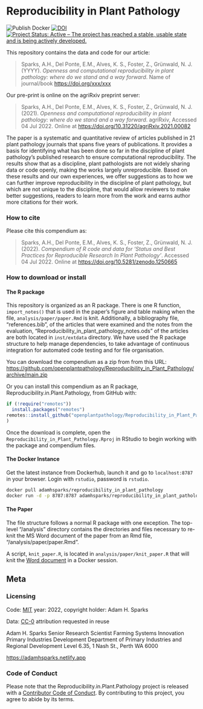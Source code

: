 
<!-- README.md is generated from README.Rmd. Please edit that file -->

# Reproducibility in Plant Pathology

<!-- badges: start -->

![Publish
Docker](https://github.com/openplantpathology/Reproducibility_in_Plant_Pathology/workflows/Publish%20Docker/badge.svg)
[![DOI](https://zenodo.org/badge/62676177.svg)](https://zenodo.org/badge/latestdoi/62676177)
[![Project Status: Active – The project has reached a stable, usable
state and is being actively
developed.](http://www.repostatus.org/badges/latest/active.svg)](http://www.repostatus.org/#active)
<!-- badges: end -->

This repository contains the data and code for our article:

> Sparks, A.H., Del Ponte, E.M., Alves, K. S., Foster, Z., Grünwald, N.
> J. (YYYY). *Openness and computational reproducibility in plant
> pathology: where do we stand and a way forward*. Name of journal/book
> <https://doi.org/xxx/xxx>

Our pre-print is online on the agriRxiv preprint server:

> Sparks, A.H., Del Ponte, E.M., Alves, K. S., Foster, Z., Grünwald, N.
> J. (2021). *Openness and computational reproducibility in plant
> pathology: where do we stand and a way forward*. agriRxiv, Accessed 04
> Jul 2022. Online at <https://doi.org/10.31220/agriRxiv.2021.00082>

The paper is a systematic and quantitative review of articles published
in 21 plant pathology journals that spans five years of publications. It
provides a basis for identifying what has been done so far in the
discipline of plant pathology’s published research to ensure
computational reproducibility. The results show that as a discipline,
plant pathologists are not widely sharing data or code openly, making
the works largely unreproducible. Based on these results and our own
experiences, we offer suggestions as to how we can further improve
reproducibility in the discipline of plant pathology, but which are not
unique to the discipline, that would allow reviewers to make better
suggestions, readers to learn more from the work and earns author more
citations for their work.

### How to cite

Please cite this compendium as:

> Sparks, A.H., Del Ponte, E.M., Alves, K. S., Foster, Z., Grünwald, N.
> J. (2022). *Compendium of R code and data for ‘Status and Best
> Practices for Reproducible Research In Plant Pathology’*. Accessed 04
> Jul 2022. Online at <https://doi.org/10.5281/zenodo.1250665>

### How to download or install

#### The R package

This repository is organized as an R package. There is one R function,
`import_notes()` that is used in the paper’s figure and table making
when the file, `analysis/paper/paper.Rmd` is knit. Additionally, a
bibliography file, “references.bib”, of the articles that were examined
and the notes from the evaluation,
“Reproducibility_in_plant_pathology_notes.ods” of the articles are both
located in `inst/extdata` directory. We have used the R package
structure to help manage dependencies, to take advantage of continuous
integration for automated code testing and for file organisation.

You can download the compendium as a zip from from this URL:
<https://github.com/openplantpathology/Reproducibility_in_Plant_Pathology/archive/main.zip>

Or you can install this compendium as an R package,
Reproducibility.in.Plant.Pathology, from GitHub with:

``` r
if (!require("remotes"))
  install.packages("remotes")
remotes::install_github("openplantpathology/Reproducibility_in_Plant_Pathology"
)
```

Once the download is complete, open the
`Reproducibility_in_Plant_Pathology.Rproj` in RStudio to begin working
with the package and compendium files.

#### The Docker Instance

Get the latest instance from Dockerhub, launch it and go to
`localhost:8787` in your browser. Login with `rstudio`, password is
`rstudio`.

``` bash
docker pull adamhsparks/reproducibility_in_plant_pathology
docker run -d -p 8787:8787 adamhsparks/reproducibility_in_plant_pathology
```

#### The Paper

The file structure follows a normal R package with one exception. The
top-level “/analysis” directory contains the directories and files
necessary to re-knit the MS Word document of the paper from an Rmd file,
“/analysis/paper/paper.Rmd”.

A script, `knit_paper.R`, is located in `analysis/paper/knit_paper.R`
that will knit the [Word document](analysis/paper/paper.docx) in a
Docker session.

## Meta

### Licensing

Code: [MIT](http://opensource.org/licenses/MIT) year: 2022, copyright
holder: Adam H. Sparks

Data: [CC-0](http://creativecommons.org/publicdomain/zero/1.0/)
attribution requested in reuse

Adam H. Sparks Senior Research Scientist Farming Systems Innovation
Primary Industries Development Department of Primary Industries and
Regional Development Level 6.35, 1 Nash St., Perth WA 6000

<https://adamhsparks.netlify.app>

### Code of Conduct

Please note that the Reproducibility.in.Plant.Pathology project is
released with a [Contributor Code of
Conduct](https://openplantpathology.github.io/Reproducible.Plant.Pathology/CODE_OF_CONDUCT.html).
By contributing to this project, you agree to abide by its terms.
